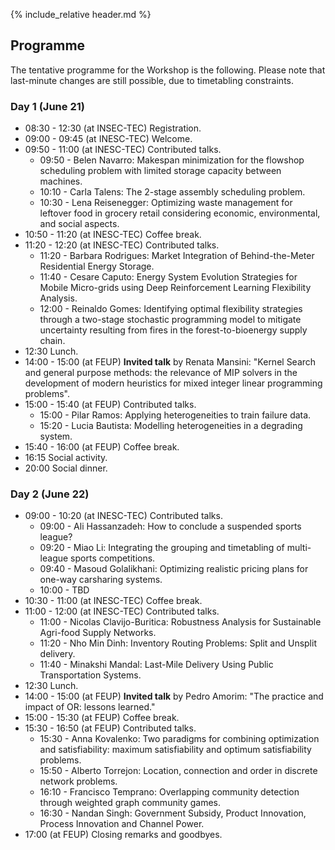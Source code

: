 {% include_relative header.md %}

## Programme

The tentative programme for the Workshop is the following.
Please note that last-minute changes are still possible, due to timetabling constraints.

### Day 1 (June 21)

* 08:30 - 12:30 (at INSEC-TEC) Registration.
* 09:00 - 09:45 (at INESC-TEC) Welcome.
* 09:50 - 11:00 (at INESC-TEC) Contributed talks.
    * 09:50 - Belen Navarro: Makespan minimization for the flowshop scheduling problem with limited storage capacity between machines.
    * 10:10 - Carla Talens: The 2-stage assembly scheduling problem.
    * 10:30 - Lena Reisenegger: Optimizing waste management for leftover food in grocery retail considering economic, environmental, and social aspects.
* 10:50 - 11:20 (at INESC-TEC) Coffee break.
* 11:20 - 12:20 (at INESC-TEC) Contributed talks.
    * 11:20 - Barbara Rodrigues: Market Integration of Behind-the-Meter Residential Energy Storage.
    * 11:40 - Cesare Caputo: Energy System Evolution Strategies for Mobile Micro-grids using Deep Reinforcement Learning Flexibility Analysis.
    * 12:00 - Reinaldo Gomes: Identifying optimal flexibility strategies through a two-stage stochastic programming model to mitigate uncertainty resulting from fires in the forest-to-bioenergy supply chain.
* 12:30 Lunch.
* 14:00 - 15:00 (at FEUP) **Invited talk** by Renata Mansini: "Kernel Search and general purpose methods: the relevance of MIP solvers in the development of modern heuristics for mixed integer linear programming problems".
* 15:00 - 15:40 (at FEUP) Contributed talks.
    * 15:00 - Pilar Ramos: Applying heterogeneities to train failure data.
    * 15:20 - Lucia Bautista: Modelling heterogeneities in a degrading system.
* 15:40 - 16:00 (at FEUP) Coffee break.
* 16:15 Social activity.
* 20:00 Social dinner.

### Day 2 (June 22)

* 09:00 - 10:20 (at INESC-TEC) Contributed talks.
    * 09:00 - Ali Hassanzadeh: How to conclude a suspended sports league?
    * 09:20 - Miao Li: Integrating the grouping and timetabling of multi-league sports competitions.
    * 09:40 - Masoud Golalikhani: Optimizing realistic pricing plans for one-way carsharing systems.
    * 10:00 - TBD
* 10:30 - 11:00 (at INESC-TEC) Coffee break.
* 11:00 - 12:00 (at INESC-TEC) Contributed talks.
    * 11:00 - Nicolas Clavijo-Buritica: Robustness Analysis for Sustainable Agri-food Supply Networks.
    * 11:20 - Nho Min Dinh: Inventory Routing Problems: Split and Unsplit delivery.
    * 11:40 - Minakshi Mandal: Last-Mile Delivery Using Public Transportation Systems.
* 12:30 Lunch.
* 14:00 - 15:00 (at FEUP) **Invited talk** by Pedro Amorim: "The practice and impact of OR: lessons learned."
* 15:00 - 15:30 (at FEUP) Coffee break.
* 15:30 - 16:50 (at FEUP) Contributed talks.
    * 15:30 - Anna Kovalenko: Two paradigms for combining optimization and satisfiability: maximum satisfiability and optimum satisfiability problems.
    * 15:50 - Alberto Torrejon: Location, connection and order in discrete network problems.
    * 16:10 - Francisco Temprano: Overlapping community detection through weighted graph community games.
    * 16:30 - Nandan Singh: Government Subsidy, Product Innovation, Process Innovation and Channel Power.
* 17:00 (at FEUP) Closing remarks and goodbyes.